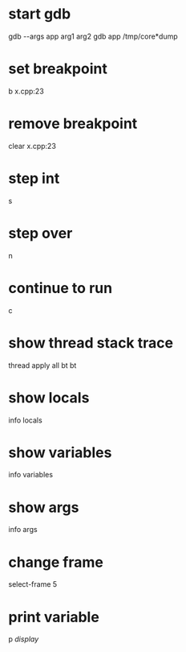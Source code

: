 # start gdb
gdb --args app arg1 arg2
gdb app /tmp/core*dump

# set breakpoint
b x.cpp:23

# remove breakpoint
clear x.cpp:23

# step int
s

# step over
n

# continue to run
c

# show thread stack trace
thread apply all bt
bt

# show locals
info locals

# show variables
info variables

# show args
info args

# change frame
select-frame 5

# print variable
p <var>
display <var>
